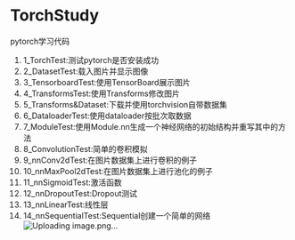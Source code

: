 # TorchStudy
pytorch学习代码

1. 1_TorchTest:测试pytorch是否安装成功
2. 2_DatasetTest:载入图片并显示图像
3. 3_TensorboardTest:使用TensorBoard展示图片
4. 4_TransformsTest:使用Transforms修改图片
5. 5_Transforms&Dataset:下载并使用torchvision自带数据集
6. 6_DataloaderTest:使用dataloader按批次取数据
7. 7_ModuleTest:使用Module.nn生成一个神经网络的初始结构并重写其中的方法
8. 8_ConvolutionTest:简单的卷积模拟
9. 9_nnConv2dTest:在图片数据集上进行卷积的例子
10. 10_nnMaxPool2dTest:在图片数据集上进行池化的例子
11. 11_nnSigmoidTest:激活函数
12. 12_nnDropoutTest:Dropout测试
13. 13_nnLinearTest:线性层
14. 14_nnSequentialTest:Sequential创建一个简单的网络
![Uploading image.png…]()

